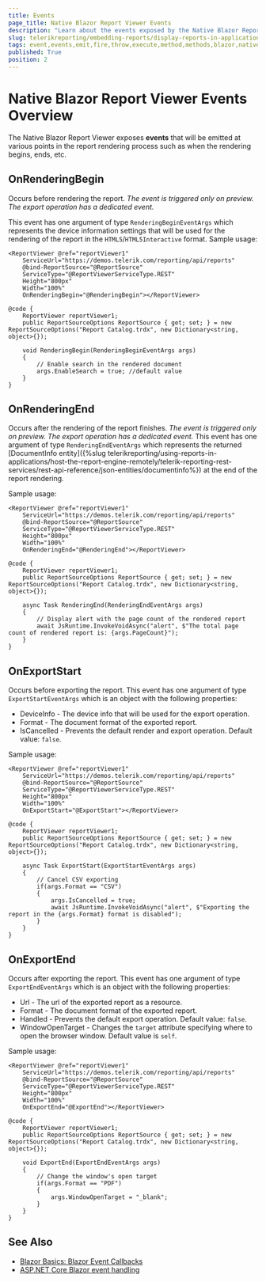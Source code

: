 ```yaml
---
title: Events
page_title: Native Blazor Report Viewer Events
description: "Learn about the events exposed by the Native Blazor Report Viewer and how they can be used to execute custom code when they are emitted."
slug: telerikreporting/embedding-reports/display-reports-in-applications/web-application/native-blazor-report-viewer/api-reference/events
tags: event,events,emit,fire,throw,execute,method,methods,blazor,native,report,viewer,api
published: True
position: 2
---
```


# Native Blazor Report Viewer Events Overview

The Native Blazor Report Viewer exposes **events** that will be emitted at various points in the report rendering process such as when the rendering begins, ends, etc.

## OnRenderingBegin

Occurs before rendering the report. *The event is triggered only on preview. The export operation has a dedicated event.*

This event has one argument of type `RenderingBeginEventArgs` which represents the device information settings that will be used for the rendering of the report in the `HTML5`/`HTML5Interactive` format.  Sample usage:

````CSHTML
<ReportViewer @ref="reportViewer1"
	ServiceUrl="https://demos.telerik.com/reporting/api/reports"
	@bind-ReportSource="@ReportSource"
	ServiceType="@ReportViewerServiceType.REST"
	Height="800px"
	Width="100%"
	OnRenderingBegin="@RenderingBegin"></ReportViewer>
	
@code {
	ReportViewer reportViewer1;
	public ReportSourceOptions ReportSource { get; set; } = new ReportSourceOptions("Report Catalog.trdx", new Dictionary<string, object>{});
	
	void RenderingBegin(RenderingBeginEventArgs args)
	{
		// Enable search in the rendered document
		args.EnableSearch = true; //default value
	}
}
````

## OnRenderingEnd

Occurs after the rendering of the report finishes. *The event is triggered only on preview. The export operation has a dedicated event.*
This event has one argument of type `RenderingEndEventArgs` which represents the returned [DocumentInfo entity]({%slug telerikreporting/using-reports-in-applications/host-the-report-engine-remotely/telerik-reporting-rest-services/rest-api-reference/json-entities/documentinfo%}) at the end of the report rendering. 

Sample usage: 

````CSHTML
<ReportViewer @ref="reportViewer1"
	ServiceUrl="https://demos.telerik.com/reporting/api/reports"
	@bind-ReportSource="@ReportSource"
	ServiceType="@ReportViewerServiceType.REST"
	Height="800px"
	Width="100%"
	OnRenderingEnd="@RenderingEnd"></ReportViewer>
	
@code {
	ReportViewer reportViewer1;
	public ReportSourceOptions ReportSource { get; set; } = new ReportSourceOptions("Report Catalog.trdx", new Dictionary<string, object>{});
	
	async Task RenderingEnd(RenderingEndEventArgs args)
	{
		// Display alert with the page count of the rendered report
		await JsRuntime.InvokeVoidAsync("alert", $"The total page count of rendered report is: {args.PageCount}");
	}
}
````

## OnExportStart

Occurs before exporting the report. This event has one argument of type `ExportStartEventArgs` which is an object with the following properties:

- DeviceInfo - The device info that will be used for the export operation.
- Format - The document format of the exported report.
- IsCancelled - Prevents the default render and export operation. Default value: `false`.

Sample usage: 

````CSHTML
<ReportViewer @ref="reportViewer1"
	ServiceUrl="https://demos.telerik.com/reporting/api/reports"
	@bind-ReportSource="@ReportSource"
	ServiceType="@ReportViewerServiceType.REST"
	Height="800px"
	Width="100%"
	OnExportStart="@ExportStart"></ReportViewer>
	
@code {
	ReportViewer reportViewer1;
	public ReportSourceOptions ReportSource { get; set; } = new ReportSourceOptions("Report Catalog.trdx", new Dictionary<string, object>{});
	
	async Task ExportStart(ExportStartEventArgs args)
	{
		// Cancel CSV exporting
		if(args.Format == "CSV")
		{
			args.IsCancelled = true;
			await JsRuntime.InvokeVoidAsync("alert", $"Exporting the report in the {args.Format} format is disabled");
		}
	}
}
````


## OnExportEnd

Occurs after exporting the report. This event has one argument of type `ExportEndEventArgs` which is an object with the following properties:

- Url - The url of the exported report as a resource.
- Format - The document format of the exported report.
- Handled - Prevents the default export operation. Default value: `false`.
- WindowOpenTarget - Changes the `target` attribute specifying where to open the browser window. Default value is `self`.

Sample usage: 

````CSHTML
<ReportViewer @ref="reportViewer1"
	ServiceUrl="https://demos.telerik.com/reporting/api/reports"
	@bind-ReportSource="@ReportSource"
	ServiceType="@ReportViewerServiceType.REST"
	Height="800px"
	Width="100%"
	OnExportEnd="@ExportEnd"></ReportViewer>
	
@code {
	ReportViewer reportViewer1;
	public ReportSourceOptions ReportSource { get; set; } = new ReportSourceOptions("Report Catalog.trdx", new Dictionary<string, object>{});
	
	void ExportEnd(ExportEndEventArgs args)
	{
		// Change the window's open target
		if(args.Format == "PDF")
		{
			args.WindowOpenTarget = "_blank";
		}
	}
}
````


## See Also

* [Blazor Basics: Blazor Event Callbacks](https://www.telerik.com/blogs/blazor-basics-event-callbacks)
* [ASP.NET Core Blazor event handling](https://learn.microsoft.com/en-us/aspnet/core/blazor/components/event-handling)
